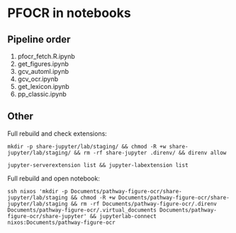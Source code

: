 # PFOCR in notebooks

## Pipeline order
1. pfocr_fetch.R.ipynb
2. get_figures.ipynb
3. gcv_automl.ipynb
4. gcv_ocr.ipynb
5. get_lexicon.ipynb
6. pp_classic.ipynb



## Other

Full rebuild and check extensions:

```
mkdir -p share-jupyter/lab/staging/ && chmod -R +w share-jupyter/lab/staging/ && rm -rf share-jupyter .direnv/ && direnv allow
```

```
jupyter-serverextension list && jupyter-labextension list
```

Full rebuild and open notebook:

```
ssh nixos 'mkdir -p Documents/pathway-figure-ocr/share-jupyter/lab/staging && chmod -R +w Documents/pathway-figure-ocr/share-jupyter/lab/staging && rm -rf Documents/pathway-figure-ocr/.direnv Documents/pathway-figure-ocr/.virtual_documents Documents/pathway-figure-ocr/share-jupyter' && jupyterlab-connect nixos:Documents/pathway-figure-ocr
```
